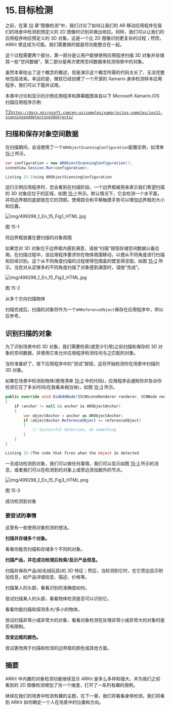# 15.目标检测

之前，在第 [10](10.html) 章“图像检测”中，我们讨论了如何让我们的 AR 移动应用程序在我们的场景中检测到预定义的 2D 图像时识别并做出响应。同样，我们可以让我们的应用程序响应预定义的 3D 对象。这是一个比 2D 图像识别更复杂的过程；然而，ARKit 使这成为可能。我们需要做的就是将功能整合在一起。

这个过程需要两个部分，第一部分是让用户能够使用应用程序扫描 3D 对象并存储其一些“空间数据”，第二部分是再次使用空间数据来检测场景中的对象。

虽然本章给出了这个概念的概述，但是演示这个概念所需的代码太长了，无法完整地包括进来。幸运的是，微软已经创建了一个开源的 Xamarin 身体检测样本应用程序，我们可以下载并试用。

本章中讨论和显示的示例应用程序和屏幕截图来自以下 Microsoft Xamarin.iOS 扫描应用程序示例:

[T2`https://docs.microsoft.com/en-us/samples/xamarin/ios-samples/ios12-scanninganddetecting3dobjects/`](https://docs.microsoft.com/en-us/samples/xamarin/ios-samples/ios12-scanninganddetecting3dobjects/)

## 扫描和保存对象空间数据

在扫描期间，会话使用了一个`ARObjectScanningConfiguration`配置实例，如清单 [15-1](#PC1) 所示。

```cs
var configuration = new ARObjectScanningConfiguration();
sceneView.Session.Run(configuration);

Listing 15-1Using ARObjectScanningConfiguration

```

运行示例应用程序时，您会看到在扫描阶段，一个边界框被用来表示我们希望扫描的 3D 对象应位于的区域，如图 [15-1](#Fig1) 所示。默认情况下，它会检测一个水平面，并将边界框的底部放在它的顶部。使用捏合和平移触摸手势可以增加边界框的大小和位置。

![img/499298_1_En_15_Fig1_HTML.jpg](img/499298_1_En_15_Fig1_HTML.jpg)

图 15-1

将边界框放置在要扫描的对象周围

如果您对 3D 对象位于边界框内感到满意，请按“扫描”按钮存储空间数据以备后用。在扫描过程中，该应用程序要求你在物体周围移动，以便从不同角度进行扫描和后续识别。这个从不同角度扫描的过程使得包围盒的壁变得坚固，如图 [15-2](#Fig2) 所示。当您对从足够多的不同角度扫描了对象感到满意时，请按“完成”。

![img/499298_1_En_15_Fig2_HTML.jpg](img/499298_1_En_15_Fig2_HTML.jpg)

图 15-2

从多个方向扫描物体

扫描完成后，扫描的对象将作为一个`ARReferenceObject`保存在应用程序中，供以后参考。

## 识别扫描的对象

为了识别场景中的 3D 对象，我们需要检索(或至少引用)之前扫描和保存的 3D 对象的空间数据，并使用它来允许应用程序检测任何与之匹配的对象。

当你准备好了，按下应用程序中的“测试”按钮，这将开始检测你在场景中扫描的 3D 对象。

如果在场景中检测到物体(使用清单 [15-2](#PC2) 中的代码)，应用程序会通知你并告诉你检测它花了多长时间(在我看来相当快)，如图 [15-3](#Fig3) 所示。

```cs
public override void DidAddNode(ISCNSceneRenderer renderer, SCNNode node, ARAnchor anchor)
{
    if (anchor != null && anchor is ARObjectAnchor)
    {
        var objectAnchor = anchor as ARObjectAnchor;
        if (objectAnchor.ReferenceObject == referenceObject)
        {
            // Successful detection, do something
        }
    }
}

Listing 15-2The code that fires when the object is detected

```

一旦成功检测到对象，我们可以做任何事情，我们可以显示如图 [15-3](#Fig3) 所示的消息，或者我们可以在检测到的对象上或旁边添加额外的节点。

![img/499298_1_En_15_Fig3_HTML.png](img/499298_1_En_15_Fig3_HTML.png)

图 15-3

成功检测到对象

### 要尝试的事情

这里有一些使用对象检测的想法。

**扫描并存储多个对象。**

看看你能否扫描和存储多个不同的对象。

**扫描产品，并在成功检测后检索/显示产品信息。**

扫描并保存产品(如毛绒玩具)的 3D 特征；然后，当检测到它时，在它旁边显示附加信息，如产品详细信息、描述、价格等。

扫描某人的头部，看看识别的准确度如何。

尝试扫描某人的头部，看看物体检测是否可以识别它。

看看你能扫描和探测多大/多小的物体。

尝试扫描非常小或非常大的对象，看看对象检测在处理非常小或非常大的对象时是否有限制。

**改变边框的颜色。**

尝试更改用于扫描和检测的边界框的颜色或其他方面。

## 摘要

ARKit 中内置的对象检测功能继续显示 ARKit 是多么多样和强大，并为我们之前看到的 2D 图像检测增加了另一个维度，打开了一系列有趣的用例。

继续在我们的场景中检测有趣的主题，在下一章，我们将看看身体检测，我们将看到 ARKit 如何确定一个人在场景中的位置和方向。